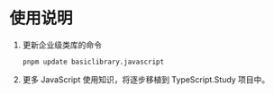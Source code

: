 # 使用说明

1. 更新企业级类库的命令
    ```shell
    pnpm update basiclibrary.javascript
    ```
2. 更多 JavaScript 使用知识，将逐步移植到 TypeScript.Study 项目中。

